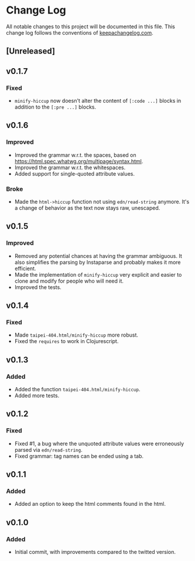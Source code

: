 # Change Log
All notable changes to this project will be documented in this file. This change log follows the conventions of [keepachangelog.com](http://keepachangelog.com/).

## [Unreleased]

## v0.1.7

### Fixed

- `minify-hiccup` now doesn't alter the content of `[:code ...]` blocks in addition to the `[:pre ...]` blocks.

## v0.1.6

### Improved

- Improved the grammar w.r.t. the spaces, based on https://html.spec.whatwg.org/multipage/syntax.html.
- Improved the grammar w.r.t. the whitespaces.
- Added support for single-quoted attribute values.

### Broke

- Made the `html->hiccup` function not using `edn/read-string` anymore.
  It's a change of behavior as the text now stays raw, unescaped.

## v0.1.5

### Improved

- Removed any potential chances at having the grammar ambiguous.
  It also simplifies the parsing by Instaparse and probably makes it more efficient.
- Made the implementation of `minify-hiccup` very explicit and easier to
  clone and modify for people who will need it.
- Improved the tests.

## v0.1.4

### Fixed

- Made `taipei-404.html/minify-hiccup` more robust.
- Fixed the `requires` to work in Clojurescript.

## v0.1.3

### Added

- Added the function `taipei-404.html/minify-hiccup`.
- Added more tests.

## v0.1.2

### Fixed

- Fixed #1, a bug where the unquoted attribute values were erroneously parsed via `edn/read-string`.
- Fixed grammar: tag names can be ended using a tab.

## v0.1.1

### Added

- Added an option to keep the html comments <!-- xxx --> found in the html.

## v0.1.0

### Added

- Initial commit, with improvements compared to the twitted version.
